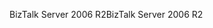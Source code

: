 <span data-ttu-id="c96e5-101">BizTalk Server 2006 R2</span><span class="sxs-lookup"><span data-stu-id="c96e5-101">BizTalk Server 2006 R2</span></span>